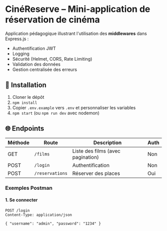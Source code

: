 # CinéReserve – Mini-application de réservation de cinéma

Application pédagogique illustrant l'utilisation des **middlewares** dans Express.js :
- Authentification JWT
- Logging
- Sécurité (Helmet, CORS, Rate Limiting)
- Validation des données
- Gestion centralisée des erreurs

## 🚀 Installation

1. Cloner le dépôt
2. `npm install`
3. Copier `.env.example` vers `.env` et personnaliser les variables
4. `npm start` (ou `npm run dev` avec nodemon)

## 🌐 Endpoints

| Méthode | Route               | Description                     | Auth |
|--------|---------------------|----------------------------------|------|
| GET    | `/films`            | Liste des films (avec pagination)| Non  |
| POST   | `/login`            | Authentification                 | Non  |
| POST   | `/reservations`     | Réserver des places              | Oui  |

### Exemples Postman

#### 1. Se connecter
```http
POST /login
Content-Type: application/json

{ "username": "admin", "password": "1234" }